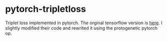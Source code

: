 # pytorch-tripletloss
Triplet loss implemented in pytorch.
The orginal tensorflow version is [here](https://github.com/omoindrot/tensorflow-triplet-loss). I slightly modified their code and rewrited it using the protogenetic pytorch op.
